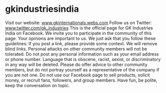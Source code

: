 gkindustriesindia
=================

Visit our website: www.gkinternationals.webs.com Follow us on Twitter: www.twitter.com/gk_industries  This is the official page for GK Industries India on Facebook. We invite you to participate in the community of this page. Your opinions are important to us. We just ask that you follow these guidelines:  If you post a link, please provide some context. We will remove blind links. Personal attacks on other community members will not be tolerated. Do not post any personal information such as your email address or phone number. Language that is obscene, racist, sexist, or discriminatory in any way will be deleted. Please do offer advice to other community members, but do not portray yourself as a representative of the company if you are not one. Do not use our Facebook page to sell products, solicit money, or recruit fans, followers, and group members. Have fun, be polite, keep the conversation on topic.
